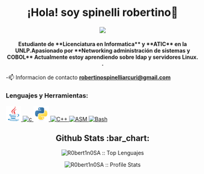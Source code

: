 <h1 align="center">¡Hola! soy spinelli robertino👋</h1>
<p align="center">  
    <img align="center" src="https://www.publicdomainpictures.net/pictures/560000/nahled/binary-black-and-green-code-1703700453a8o.jpg"/>
</p>
<h4 align="center">Estudiante de **Licenciatura en Informatica** y **ATIC** en la UNLP.Apasionado por **Networking administración de sistemas y COBOL**
Actualmente estoy aprendiendo sobre ldap y servidores Linux.
.</h4>

-📫 Informacion de contacto **robertinospinelliarcuri@gmail.com**

<h3 align="left">Lenguajes y Herramientas:</h3>
<p align="left"> 
    <a href="https://www.java.com" target="_blank" rel="noreferrer"> <img src="https://raw.githubusercontent.com/devicons/devicon/master/icons/java/java-original.svg" alt="java" width="40" height="40"/> </a> 
    <a href="https://www.w3schools.com/c" target="_blank" rel="noreferrer"> <img src="https://github.com/bablubambal/All_logo_and_pictures/blob/main/programming%20languages/c.svg" alt="c" width="40" height="40"/> </a> 
    <a href="https://www.python.org" target="_blank" rel="noreferrer"> <img src="https://raw.githubusercontent.com/devicons/devicon/master/icons/python/python-original.svg" alt="python" width="40" height="40"/> </a>     
     <a href="https://www.w3schools.com/cpp/cpp_intro.asp" target="_blank" rel="noreferrer"> <img src="https://github.com/isocpp/logos/blob/master/cpp_logo.svg" alt="C++" width="40" height="40"/> </a> 
    <a href="https://www.ibm.com/docs/es/aix/7.3?topic=aix-assembler-language-reference" target="_blank" rel="noreferrer"> <img src="https://github.com/simple-icons/simple-icons/blob/develop/icons/assemblyscript.svg" alt="ASM" width="40" height="40"/> </a> 
 <a href="https://www.gnu.org/software/bash/" target="_blank" rel="noreferrer"> <img src="https://github.com/bablubambal/All_logo_and_pictures/blob/main/programming%20languages/bash.svg" alt="Bash" width="40" height="40"/> </a> 
</p>

<h2 align="center">Github Stats :bar_chart:</h2>

<p align="center" height="100px" ><img src="https://github-readme-stats.vercel.app/api/top-langs/?username=R0bert1n0SA" alt="R0bert1n0SA :: Top Lenguajes" /></p>

<p align="center" height="100px" ><img src="https://github-readme-stats.vercel.app/api?username=R0bert1n0SA&show_icons=true&theme=dark" alt="R0bert1n0SA :: Profile Stats" /></p>
 </div>
